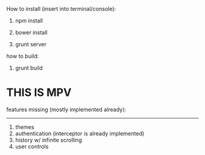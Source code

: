 How to install (insert into terminal/console):

1. npm install

2. bower install

3. grunt server

how to build:

1. grunt build

<h1> THIS IS MPV </h1>

features missing (mostly implemented already): <br />
<hr />
	<ol>
	<li> themes</li>
	<li> authentication (interceptor is already implemented)</li>
	<li> history w/ infinite scrolling</li>
	<li> user controls</li>
</ol>
